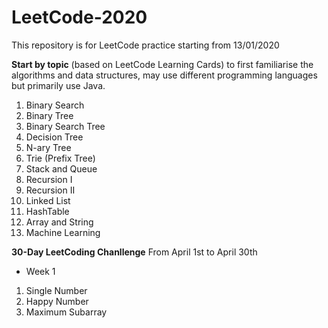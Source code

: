 ﻿# LeetCode-2020 
This repository is for LeetCode practice starting from 13/01/2020

**Start by topic**
 (based on LeetCode Learning Cards) to first familiarise the algorithms and data structures, may use different programming languages but primarily use Java. 
1. Binary Search 
2.  Binary Tree 
3.  Binary Search Tree 
4.  Decision Tree 
5.  N-ary Tree 
6.  Trie (Prefix Tree)
7.  Stack and Queue 
8.  Recursion I 
9.  Recursion II 
10.  Linked List 
11.  HashTable 
12.  Array and String 
13.  Machine Learning 

**30-Day LeetCoding Chanllenge** 
From April 1st to April 30th 
- Week 1
1. Single Number
2. Happy Number
3. Maximum Subarray  
